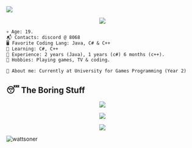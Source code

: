 <img src="https://raw.githubusercontent.com/wattsoner/wattsoner/main/github-banner.png" /> 

<p align = "center"><img src = "https://github-widgetbox.vercel.app/api/profile?username=wattsoner&data=followers,repositories,stars,commits"></p>

```diff 
💀 Age: 19.
📬 Contacts: discord @ 8068
🖥️ Favorite Coding Lang: Java, C# & C++
👾 Learning: C#, C++
💼 Experience: 2 years (Java), 1 years (c#) 6 months (c++).
🌳 Hobbies: Playing games, TV & coding.

📜 About me: Currently at University for Games Programming (Year 2)
```
  


## 😴 The Boring Stuff
<p align = "center"><img src="https://activity-graph.herokuapp.com/graph?username=wattsoner&theme=material-palenight"></p>

<p align = "center"><img src="https://github-readme-stats.vercel.app/api?username=wattsoner&show_icons=true&theme=palenight" /></p>

<p align="center"> <img src="https://github-readme-stats.vercel.app/api/top-langs/?username=wattsoner&layout=compact&theme=palenight" /></p>

<p> <img src="https://komarev.com/ghpvc/?username=wattsoner&color=blue" alt="wattsoner" /> </p>
